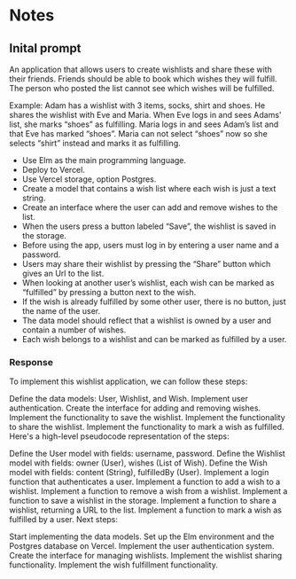 # Notes

## Inital prompt

An application that allows users to create wishlists and share these with their friends. Friends should be able to book which wishes they will fulfill. The person who posted the list cannot see which wishes will be fulfilled. 

Example: Adam has a wishlist with 3 items, socks, shirt and shoes. He shares the wishlist with Eve and Maria. When Eve logs in and sees Adams' list, she marks “shoes” as fulfilling. Maria logs in and sees Adam’s list and that Eve has marked “shoes”. Maria can not select “shoes” now so she selects “shirt” instead and marks it as fulfilling. 

* Use Elm as the main programming language.
* Deploy to Vercel.
* Use Vercel storage, option Postgres.
* Create a model that contains a wish list where each wish is just a text string. 
* Create an interface where the user can add and remove wishes to the list.
* When the users press a button labeled “Save”, the wishlist is saved in the storage.
* Before using the app, users must log in by entering a user name and a password.
* Users may share their wishlist by pressing the “Share” button which gives an Url to the list.
* When looking at another user’s wishlist, each wish can be marked as “fulfilled” by pressing a button next to the wish.
* If the wish is already fulfilled by some other user, there is no button, just the name of the user.
* The data model should reflect that a wishlist is owned by a user and contain a number of wishes.
* Each wish belongs to a wishlist and can be marked as fulfilled by a user.

### Response
To implement this wishlist application, we can follow these steps:

Define the data models: User, Wishlist, and Wish.
Implement user authentication.
Create the interface for adding and removing wishes.
Implement the functionality to save the wishlist.
Implement the functionality to share the wishlist.
Implement the functionality to mark a wish as fulfilled.
Here's a high-level pseudocode representation of the steps:

Define the User model with fields: username, password.
Define the Wishlist model with fields: owner (User), wishes (List of Wish).
Define the Wish model with fields: content (String), fulfilledBy (User).
Implement a login function that authenticates a user.
Implement a function to add a wish to a wishlist.
Implement a function to remove a wish from a wishlist.
Implement a function to save a wishlist in the storage.
Implement a function to share a wishlist, returning a URL to the list.
Implement a function to mark a wish as fulfilled by a user.
Next steps:

Start implementing the data models.
Set up the Elm environment and the Postgres database on Vercel.
Implement the user authentication system.
Create the interface for managing wishlists.
Implement the wishlist sharing functionality.
Implement the wish fulfillment functionality.